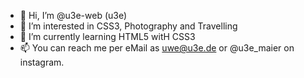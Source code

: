 - 👋 Hi, I’m @u3e-web (u3e)
- 👀 I’m interested in CSS3, Photography and Travelling
- 🌱 I’m currently learning HTML5 witH CSS3
- 📫 You can reach me per eMail as uwe@u3e.de or @u3e_maier on instagram.

<!---
u3e-web/u3e-web is a ✨ special ✨ repository because its `README.md` (this file) appears on your GitHub profile.
You can click the Preview link to take a look at your changes.
--->
